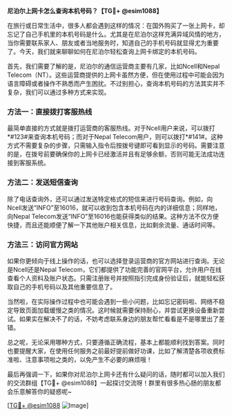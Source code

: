 **尼泊尔上网卡怎么查询本机号码？【TG💪+ @esim1088】**

在旅行或日常生活中，很多人都会遇到这样的情况：在国外购买了一张上网卡，却忘记了自己手机里的本机号码是什么。尤其是在尼泊尔这样充满异域风情的地方，当你需要联系家人、朋友或者当地服务时，知道自己的手机号码就显得尤为重要了。今天，我们就来聊聊如何在尼泊尔轻松查询上网卡绑定的本机号码。

首先，我们需要了解的是，尼泊尔的通信运营商主要有几家，比如Ncell和Nepal Telecom（NT）。这些运营商提供的上网卡虽然方便，但在使用过程中可能会因为语言障碍或者操作不熟悉而产生困扰。不过别担心，查询本机号码的方法其实并不复杂，我们可以通过多种方式来实现。

### 方法一：直接拨打客服热线

最简单直接的方式就是拨打运营商的客服热线。对于Ncell用户来说，可以拨打*#123#来查询本机号码；而对于Nepal Telecom用户，则可以拨打*#141#。这种方式不需要复杂的步骤，只需输入指令后按拨号键即可看到显示的号码。需要注意的是，在拨号前要确保你的上网卡已经激活并且有足够余额，否则可能无法成功连接到客服系统。

### 方法二：发送短信查询

除了电话查询外，还可以通过发送特定格式的短信来进行号码查询。例如，向Ncell发送“INFO”至16016，就可以收到包含本机号码在内的详细信息；同样地，向Nepal Telecom发送“INFO”至16016也能获得类似的结果。这种方法不仅方便快捷，而且还能顺便了解一下其他账户相关信息，比如剩余流量、通话时间等。

### 方法三：访问官方网站

如果你更倾向于线上操作的话，也可以选择登录运营商的官方网站进行查询。无论是Ncell还是Nepal Telecom，它们都提供了功能完善的官网平台，允许用户在线查看个人资料及账户状态。只需注册账号并按照指引完成身份验证后，就能轻松获取自己的手机号码以及其他重要信息了。

当然啦，在实际操作过程中也可能会遇到一些小问题，比如忘记密码啦、网络不稳定导致页面加载缓慢之类的情况。这时候就需要保持耐心，并尝试更换设备重新尝试。如果实在解决不了的话，不妨考虑联系身边的朋友帮忙看看是不是哪里出了差错。

总之呢，无论采用哪种方式，只要遵循正确流程，基本上都能顺利找到答案。同时也要提醒大家，在使用任何服务之前最好提前做好功课，比如了解清楚各项收费标准啦、注意事项啦之类的，以免产生不必要的麻烦哦！

最后再强调一下，如果你对尼泊尔上网卡还有什么疑问的话，随时都可以加入我们的交流群组【TG💪+ @esim1088】一起探讨交流呀！群里有很多热心肠的朋友都会乐意解答你的疑惑呢~

[[TG💪+ @esim1088](https://t.me/s/esim1088) ![Image](https://i.postimg.cc/4NQfJmqS/Snipaste-2025-05-13-00-14-12.png)]